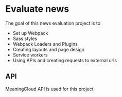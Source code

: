 # Evaluate news

The goal of this news evaluation project is to 
- Set up Webpack
- Sass styles
- Webpack Loaders and Plugins
- Creating layouts and page design
- Service workers
- Using APIs and creating requests to external urls

##  API

MeaningCloud API is used for this project


